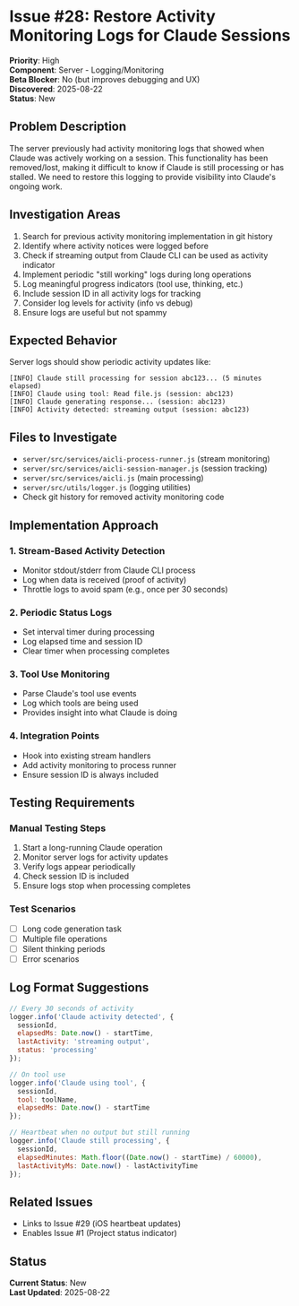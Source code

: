 # Issue #28: Restore Activity Monitoring Logs for Claude Sessions

**Priority**: High  
**Component**: Server - Logging/Monitoring  
**Beta Blocker**: No (but improves debugging and UX)  
**Discovered**: 2025-08-22  
**Status**: New  

## Problem Description

The server previously had activity monitoring logs that showed when Claude was actively working on a session. This functionality has been removed/lost, making it difficult to know if Claude is still processing or has stalled. We need to restore this logging to provide visibility into Claude's ongoing work.

## Investigation Areas

1. Search for previous activity monitoring implementation in git history
2. Identify where activity notices were logged before
3. Check if streaming output from Claude CLI can be used as activity indicator
4. Implement periodic "still working" logs during long operations
5. Log meaningful progress indicators (tool use, thinking, etc.)
6. Include session ID in all activity logs for tracking
7. Consider log levels for activity (info vs debug)
8. Ensure logs are useful but not spammy

## Expected Behavior

Server logs should show periodic activity updates like:
```
[INFO] Claude still processing for session abc123... (5 minutes elapsed)
[INFO] Claude using tool: Read file.js (session: abc123)
[INFO] Claude generating response... (session: abc123)
[INFO] Activity detected: streaming output (session: abc123)
```

## Files to Investigate

- `server/src/services/aicli-process-runner.js` (stream monitoring)
- `server/src/services/aicli-session-manager.js` (session tracking)
- `server/src/services/aicli.js` (main processing)
- `server/src/utils/logger.js` (logging utilities)
- Check git history for removed activity monitoring code

## Implementation Approach

### 1. Stream-Based Activity Detection
- Monitor stdout/stderr from Claude CLI process
- Log when data is received (proof of activity)
- Throttle logs to avoid spam (e.g., once per 30 seconds)

### 2. Periodic Status Logs
- Set interval timer during processing
- Log elapsed time and session ID
- Clear timer when processing completes

### 3. Tool Use Monitoring
- Parse Claude's tool use events
- Log which tools are being used
- Provides insight into what Claude is doing

### 4. Integration Points
- Hook into existing stream handlers
- Add activity monitoring to process runner
- Ensure session ID is always included

## Testing Requirements

### Manual Testing Steps
1. Start a long-running Claude operation
2. Monitor server logs for activity updates
3. Verify logs appear periodically
4. Check session ID is included
5. Ensure logs stop when processing completes

### Test Scenarios
- [ ] Long code generation task
- [ ] Multiple file operations
- [ ] Silent thinking periods
- [ ] Error scenarios

## Log Format Suggestions

```javascript
// Every 30 seconds of activity
logger.info('Claude activity detected', {
  sessionId,
  elapsedMs: Date.now() - startTime,
  lastActivity: 'streaming output',
  status: 'processing'
});

// On tool use
logger.info('Claude using tool', {
  sessionId,
  tool: toolName,
  elapsedMs: Date.now() - startTime
});

// Heartbeat when no output but still running
logger.info('Claude still processing', {
  sessionId,
  elapsedMinutes: Math.floor((Date.now() - startTime) / 60000),
  lastActivityMs: Date.now() - lastActivityTime
});
```

## Related Issues

- Links to Issue #29 (iOS heartbeat updates)
- Enables Issue #1 (Project status indicator)

## Status

**Current Status**: New  
**Last Updated**: 2025-08-22